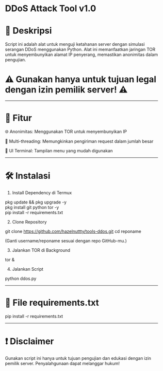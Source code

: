 # DDoS Attack Tool v1.0

# 📜 Deskripsi

Script ini adalah alat untuk menguji ketahanan server dengan simulasi serangan DDoS menggunakan Python. Alat ini memanfaatkan jaringan TOR untuk menyembunyikan alamat IP penyerang, memastikan anonimitas dalam pengujian.

# ⚠ Gunakan hanya untuk tujuan legal dengan izin pemilik server! ⚠


---

# 📌 Fitur

🌐 Anonimitas: Menggunakan TOR untuk menyembunyikan IP

🚀 Multi-threading: Memungkinkan pengiriman request dalam jumlah besar

🎨 UI Terminal: Tampilan menu yang mudah digunakan



---

# 🛠️ Instalasi

1. Install Dependency di Termux

pkg update && pkg upgrade -y  
pkg install git python tor -y  
pip install -r requirements.txt

2. Clone Repository

git clone https://github.com/hazelnuttty/tools-ddos.git
cd reponame

(Ganti username/reponame sesuai dengan repo GitHub-mu.)

3. Jalankan TOR di Background

tor &

4. Jalankan Script

python ddos.py


---

# 📄 File requirements.txt

pip install -r requirements.txt


---

# ❗ Disclaimer

Gunakan script ini hanya untuk tujuan pengujian dan edukasi dengan izin pemilik server. Penyalahgunaan dapat melanggar hukum!

